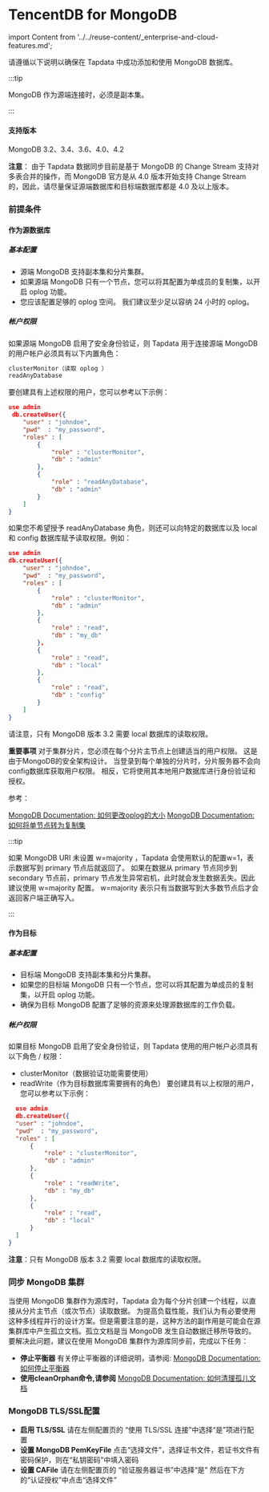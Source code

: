 # TencentDB for MongoDB
import Content from '../../reuse-content/_enterprise-and-cloud-features.md';

<Content />

请遵循以下说明以确保在 Tapdata 中成功添加和使用 MongoDB 数据库。

:::tip

MongoDB 作为源端连接时，必须是副本集。

:::

#### 支持版本

MongoDB 3.2、3.4、3.6、4.0、4.2

**注意**：
由于 Tapdata 数据同步目前是基于 MongoDB 的 Change Stream 支持对多表合并的操作，而 MongoDB 官方是从 4.0 版本开始支持 Change Stream 的，因此，请尽量保证源端数据库和目标端数据库都是 4.0 及以上版本。

### 前提条件

#### 作为源数据库

##### 基本配置

- 源端 MongoDB 支持副本集和分片集群。
- 如果源端 MongoDB 只有一个节点，您可以将其配置为单成员的复制集，以开启 oplog 功能。
- 您应该配置足够的 oplog 空间。 我们建议至少足以容纳 24 小时的 oplog。

##### 帐户权限

如果源端 MongoDB 启用了安全身份验证，则 Tapdata 用于连接源端 MongoDB 的用户帐户必须具有以下内置角色：

```sql
clusterMonitor（读取 oplog ） 
readAnyDatabase
```

要创建具有上述权限的用户，您可以参考以下示例：

```json
use admin
 db.createUser({
    "user" : "johndoe",
    "pwd"  : "my_password",
    "roles" : [
        {
            "role" : "clusterMonitor",
            "db" : "admin"
        },
        {
            "role" : "readAnyDatabase",
            "db" : "admin"
        }
    ]
}
```



如果您不希望授予 readAnyDatabase 角色，则还可以向特定的数据库以及 local 和 config 数据库赋予读取权限。例如：

```json
use admin
db.createUser({
    "user" : "johndoe",
    "pwd"  : "my_password",
    "roles" : [
        {
            "role" : "clusterMonitor",
            "db" : "admin"
        },
        {
            "role" : "read",
            "db" : "my_db"
        }，
        {
            "role" : "read",
            "db" : "local"
        },
        {
            "role" : "read",
            "db" : "config"
        }
    ]
}
```

请注意，只有 MongoDB 版本 3.2 需要 local 数据库的读取权限。

**重要事项**
对于集群分片，您必须在每个分片主节点上创建适当的用户权限。 这是由于MongoDB的安全架构设计。 当登录到每个单独的分片时，分片服务器不会向config数据库获取用户权限。 相反，它将使用其本地用户数据库进行身份验证和授权。

参考：

[MongoDB Documentation: 如何更改oplog的大小](https://docs.mongodb.com/manual/tutorial/change-oplog-size/)
[MongoDB Documentation: 如何将单节点转为复制集](https://docs.mongodb.com/manual/tutorial/convert-standalone-to-replica-set/)

:::tip

如果 MongoDB URI 未设置 w=majority ，Tapdata 会使用默认的配置w=1，表示数据写到 primary 节点后就返回了。 如果在数据从 primary 节点同步到 secondary 节点前，primary 节点发生异常宕机，此时就会发生数据丢失。因此建议使用 w=majority 配置。 w=majority 表示只有当数据写到大多数节点后才会返回客户端正确写入。

:::

#### 作为目标

##### 基本配置

- 目标端 MongoDB 支持副本集和分片集群。
- 如果您的目标端 MongoDB 只有一个节点，您可以将其配置为单成员的复制集，以开启 oplog 功能。
- 确保为目标 MongoDB 配置了足够的资源来处理源数据库的工作负载。

##### 帐户权限

如果目标 MongoDB 启用了安全身份验证，则 Tapdata 使用的用户帐户必须具有以下角色 / 权限：

- clusterMonitor（数据验证功能需要使用）
- readWrite（作为目标数据库需要拥有的角色） 要创建具有以上权限的用户，您可以参考以下示例：

```json
  use admin
  db.createUser({
  "user" : "johndoe",
  "pwd"  : "my_password",
  "roles" : [
      {
          "role" : "clusterMonitor",
          "db" : "admin"
      },
      {
          "role" : "readWrite",
          "db" : "my_db"
      },
      {
          "role" : "read",
          "db" : "local"
      }
  ]
}
```

**注意**：只有 MongoDB 版本 3.2 需要 local 数据库的读取权限。

### 同步 MongoDB 集群

当使用 MongoDB 集群作为源库时，Tapdata 会为每个分片创建一个线程，以直接从分片主节点（或次节点）读取数据。
为提高负载性能，我们认为有必要使用这种多线程并行的设计方案。但是需要注意的是，这种方法的副作用是可能会在源集群库中产生孤立文档。孤立文档是当 MongoDB 发生自动数据迁移所导致的。
要解决此问题，建议在使用 MongoDB 集群作为源库同步前，完成以下任务：

- **停止平衡器**
  有关停止平衡器的详细说明，请参阅:
  [MongoDB Documentation: 如何停止平衡器](https://docs.mongodb.com/manual/reference/method/sh.stopBalancer/)
- **使用cleanOrphan命令,请参阅**
  [MongoDB Documentation: 如何清理孤儿文档](https://docs.mongodb.com/manual/reference/command/cleanupOrphaned/)

### MongoDB TLS/SSL配置

- **启用 TLS/SSL**
  请在左侧配置页的 “使用 TLS/SSL 连接”中选择“是”项进行配置
- **设置 MongoDB PemKeyFile**
  点击“选择文件”，选择证书文件，若证书文件有密码保护，则在“私钥密码”中填入密码
- **设置 CAFile**
  请在左侧配置页的 “验证服务器证书”中选择“是”
  然后在下方的“认证授权”中点击“选择文件”